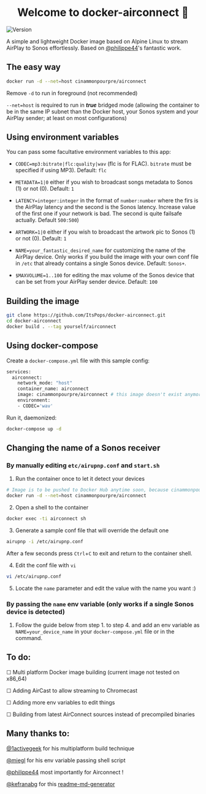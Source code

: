 <h1 align="center">Welcome to docker-airconnect 👋</h1>
<p>
  <img alt="Version" src="https://img.shields.io/badge/version-1.0.1-blue.svg?cacheSeconds=2592000" />
</p>

A simple and lightweight Docker image based on Alpine Linux to stream AirPlay to Sonos effortlessly.
Based on [@philippe44](https://github.com/philippe44/airconnect)'s fantastic work.

## The easy way

```sh
docker run -d --net=host cinammonpourpre/airconnect
```

Remove <code>-d</code> to run in foreground (not recommended)

<code>--net=host</code> is required to run in *__true__* bridged mode (allowing the container to be in the same IP subnet than the Docker host, your Sonos system and your AirPlay sender; at least on most configurations)

## Using environment variables
You can pass some facultative environment variables to this app:

- <code>CODEC=mp3:bitrate|flc:quality|wav</code> (flc is for FLAC). <code>bitrate</code> must be specified if using MP3). Default: <code>flc</code>

- <code>METADATA=1|0</code> either if you wish to broadcast songs metadata to Sonos (1) or not (0). Default: <code>1</code>

- <code>LATENCY=integer:integer</code> in the format of <code>number:number</code> where the firs is the AirPlay latency and the second is the Sonos latency. Increase value of the first one if your network is bad. The second is quite failsafe actually. Default <code>500:500</code>)

- <code>ARTWORK=1|0</code> either if you wish to broadcast the artwork pic to Sonos (1) or not (0). Default: <code>1</code>

- <code>NAME=your_fantastic_desired_name</code> for customizing the name of the AirPlay device. Only works if you build the image with your own conf file in <code>/etc</code> that already contains a single Sonos device. Default: <code>Sonos+</code>.

- <code>$MAXVOLUME=1..100</code> for editing the max volume of the Sonos device that can be set from your AirPlay sender device. Default: <code>100</code>

## Building the image

```sh
git clone https://github.com/ItsPops/docker-airconnect.git
cd docker-airconnect
docker build . --tag yourself/airconnect
```

## Using docker-compose

Create a <code>docker-compose.yml</code> file with this sample config: 

```sh
services:
  airconnect:
    network_mode: "host"
    container_name: airconnect
    image: cinammonpourpre/airconnect # this image doesn't exist anymore, please compile yourself
    environment:
    - CODEC='wav'
```

Run it, daemonized:

```sh
docker-compose up -d
```
## Changing the name of a Sonos receiver
### By manually editing <code>etc/airupnp.conf</code> and <code>start.sh</code>
1) Run the container once to let it detect your devices
```sh
# Image is to be pushed to Docker Hub anytime soon, because cinammonpourpre is an old Docker hub account of mine removed since
docker run -d --net=host cinammonpourpre/airconnect
```
2) Open a shell to the container
```sh
docker exec -ti airconnect sh
```
3) Generate a sample conf file that will override the default one
```sh
airupnp -i /etc/airupnp.conf
```
After a few seconds press <code>Ctrl</code>+<code>C</code> to exit and return to the container shell.

4) Edit the conf file with <code>vi</code>
```sh
vi /etc/airupnp.conf
```
5) Locate the <code>name</code> parameter and edit the value with the name you want :)

### By passing the <code>name</code> env variable (only works if a single Sonos device is detected)
1) Follow the guide below from step 1. to step 4. and add an env variable as <code>NAME=your_device_name</code> in your <code>docker-compose.yml</code> file or in the command.

## To do:

☐ Multi platform Docker image building (current image not tested on x86_64)

☐ Adding AirCast to allow streaming to Chromecast

☐ Adding more env variables to edit things 

☐ Building from latest AirConnect sources instead of precompiled binaries


## Many thanks to: 
[@1activegeek](https://github.com/1activegeek) for his multiplatform build technique

[@miegl](https://github.com/miegl) for his env variable passing shell script

[@philippe44](https://github.com/philippe44) most importantly for Airconnect !

[@kefranabg](https://github.com/kefranabg) for this [readme-md-generator](https://github.com/kefranabg/readme-md-generator)
